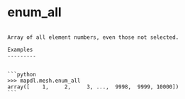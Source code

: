 # enum_all

````{property} property MeshGrpc.enum_all: ndarray

Array of all element numbers, even those not selected.

Examples
---------


```python
>>> mapdl.mesh.enum_all
array([    1,     2,     3, ...,  9998,  9999, 10000])
```

````
